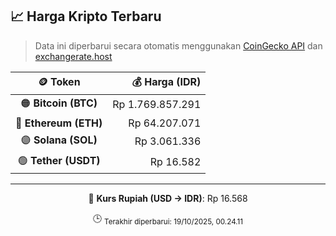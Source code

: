 

<!-- HARGA_KRIPTO -->
## 📈 Harga Kripto Terbaru

> Data ini diperbarui secara otomatis menggunakan [CoinGecko API](https://www.coingecko.com/) dan [exchangerate.host](https://exchangerate.host/)

<div align="center">

| 🪙 Token | 💰 Harga (IDR) |
|:------:|---------------:|
| 🟠 **Bitcoin (BTC)**   | Rp 1.769.857.291 |
| 🔵 **Ethereum (ETH)**  | Rp 64.207.071 |
| 🟣 **Solana (SOL)**    | Rp 3.061.336 |
| 🟢 **Tether (USDT)**   | Rp 16.582 |

---

💱 **Kurs Rupiah (USD → IDR)**: Rp 16.568

🕒 <sub>Terakhir diperbarui: 19/10/2025, 00.24.11</sub>

</div>
<!-- /HARGA_KRIPTO -->